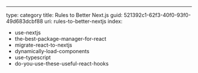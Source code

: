 ---
type: category
title: Rules to Better Next.js
guid: 521392c1-62f3-40f0-93f0-49d683dcbf88
uri: rules-to-better-nextjs
index:
- use-nextjs
- the-best-package-manager-for-react
- migrate-react-to-nextjs
- dynamically-load-components
- use-typescript
- do-you-use-these-useful-react-hooks

